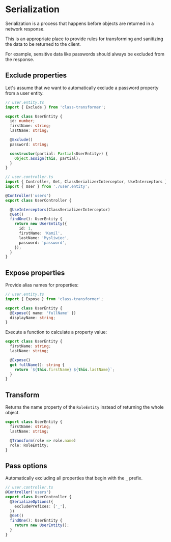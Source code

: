 # Serialization

Serialization is a process that happens before objects are returned in a network response.

This is an appropriate place to provide rules for transforming and sanitizing the data to be returned to the client.

For example, sensitive data like passwords should always be excluded from the response.


## Exclude properties

Let's assume that we want to automatically exclude a password property from a user entity.

```ts
// user.entity.ts
import { Exclude } from 'class-transformer';

export class UserEntity {
  id: number;
  firstName: string;
  lastName: string;

  @Exclude()
  password: string;

  constructor(partial: Partial<UserEntity>) {
    Object.assign(this, partial);
  }
}
```

```ts
// user.controller.ts
import { Controller, Get, ClassSerializerInterceptor, UseInterceptors } from '@nestjs/common';
import { User } from './user.entity';

@Controller('users')
export class UserController {

  @UseInterceptors(ClassSerializerInterceptor)
  @Get()
  findOne(): UserEntity {
    return new UserEntity({
      id: 1,
      firstName: 'Kamil',
      lastName: 'Mysliwiec',
      password: 'password',
    });
  }
}
```


## Expose properties

Provide alias names for properties:

```ts
// user.entity.ts
import { Expose } from 'class-transformer';

export class UserEntity {
  @Expose({ name: 'fullName' })
  displayName: string;
}
```

Execute a function to calculate a property value:

```ts
export class UserEntity {
  firstName: string;
  lastName: string;

  @Expose()
  get fullName(): string {
    return `${this.firstName} ${this.lastName}`;
  }
}
```


## Transform

Returns the name property of the `RoleEntity` instead of returning the whole object.

```ts
export class UserEntity {
  firstName: string;
  lastName: string;

  @Transform(role => role.name)
  role: RoleEntity;
}
```


## Pass options

Automatically excluding all properties that begin with the `_` prefix.

```ts
// user.controller.ts
@Controller('users')
export class UserController {
  @SerializeOptions({
    excludePrefixes: ['_'],
  })
  @Get()
  findOne(): UserEntity {
    return new UserEntity();
  }
}
```